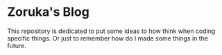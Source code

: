 # Zoruka's Blog

This repository is dedicated to put some ideas to how think when coding specific things. Or just to remember how do I made some things in the future.